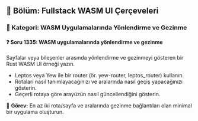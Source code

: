 ## 📘 Bölüm: Fullstack WASM UI Çerçeveleri  
### 🔹 Kategori: WASM Uygulamalarında Yönlendirme ve Gezinme  
#### ❓ Soru 1335: WASM uygulamalarında yönlendirme ve gezinme

Sayfalar veya bileşenler arasında yönlendirme ve gezinmeyi gösteren bir Rust WASM UI örneği yazın.

- Leptos veya Yew ile bir router (ör. yew-router, leptos_router) kullanın.
- Rotaları nasıl tanımlayacağınızı ve aralarında nasıl geçiş yapacağınızı gösterin.
- Geçerli rotaya göre arayüzün nasıl güncellendiğini gösterin.

🔧 **Görev:** En az iki rota/sayfa ve aralarında gezinme bağlantıları olan minimal bir uygulama oluşturun.
